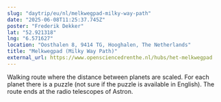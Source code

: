 ```yaml
---
slug: "daytrip/eu/nl/melkwegpad-milky-way-path"
date: "2025-06-08T11:25:37.745Z"
poster: "Frederik Dekker"
lat: "52.921318"
lng: "6.571627"
location: "Oosthalen 8, 9414 TG, Hooghalen, The Netherlands"
title: "Melkwegpad (Milky Way Path)"
external_url: https://www.opensciencedrenthe.nl/hubs/het-melkwegpad
---
```

Walking route where the distance between planets are scaled. For each planet there is a puzzle (not sure if the puzzle is available in English). The route ends at the radio telescopes of Astron.